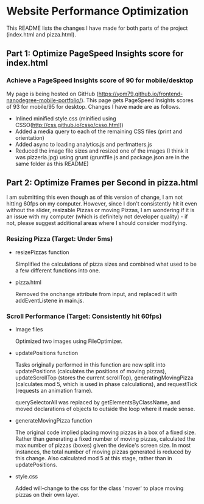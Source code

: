 # Website Performance Optimization

This README lists the changes I have made for both parts of the project (index.html and pizza.html).

## Part 1: Optimize PageSpeed Insights score for index.html

### Achieve a PageSpeed Insights score of 90 for mobile/desktop

My page is being hosted on GitHub (https://yom79.github.io/frontend-nanodegree-mobile-portfolio/). This page gets PageSpeed Insights scores of 93 for mobile/95 for desktop. Changes I have made are as follows.

* Inlined minified style.css (minified using CSSO(http://css.github.io/csso/csso.html))
* Added a media query to each of the remaining CSS files (print and orientation)
* Added async to loading analytics.js and perfmatters.js
* Reduced the image file sizes and resized one of the images (I think it was pizzeria.jpg) using grunt (gruntfile.js and package.json are in the same folder as this README)

## Part 2: Optimize Frames per Second in pizza.html

I am submitting this even though as of this version of change, I am not hitting 60fps on my computer. However, since I don't consistently hit it even without the slider, resizable Pizzas or moving Pizzas, I am wondering if it is an issue with my computer (which is definitely not developer quality) - if not, please suggest additional areas where I should consider modifying.

### Resizing Pizza (Target: Under 5ms)

* resizePizzas function

  Simplified the calculations of pizza sizes and combined what used to be a few different functions into one.

* pizza.html

  Removed the onchange attribute from input, and replaced it with addEventListene in main.js.

### Scroll Performance (Target: Consistently hit 60fps)

* Image files

  Optimized two images using FileOptimizer.

* updatePositions function

  Tasks originally performed in this function are now split into updatePositions (calculates the positions of moving pizzas), updateScrollTop (stores the current scrollTop), generatingMovingPizza (calculates mod 5, which is used in phase calculations), and requestTick (requests an animation frame).

  querySelectorAll was replaced by getElementsByClassName, and moved declarations of objects to outside the loop where it made sense.

* generateMovingPizza function

  The original code implied placing moving pizzas in a box of a fixed size. Rather than generating a fixed number of moving pizzas, calculated the max number of pizzas (boxes) given the device's screen size. In most instances, the total number of moving pizzas generated is reduced by this change. Also calculated mod 5 at this stage, rather than in updatePositions.

* style.css

  Added will-change to the css for the class 'mover' to place moving pizzas on their own layer.
